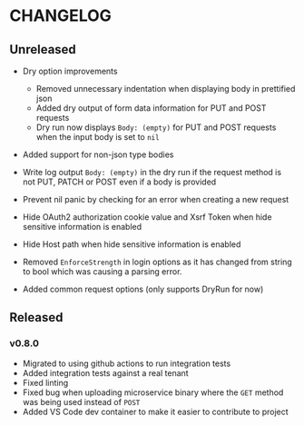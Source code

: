 # CHANGELOG

## Unreleased

* Dry option improvements
    * Removed unnecessary indentation when displaying body in prettified json
    * Added dry output of form data information for PUT and POST requests
    * Dry run now displays `Body: (empty)` for PUT and POST requests when the input body is set to `nil`

* Added support for non-json type bodies

* Write log output `Body: (empty)` in the dry run if the request method is not PUT, PATCH or POST even if a body is provided

* Prevent nil panic by checking for an error when creating a new request

* Hide OAuth2 authorization cookie value and Xsrf Token when hide sensitive information is enabled
* Hide Host path when hide sensitive information is enabled
* Removed `EnforceStrength` in login options as it has changed from string to bool which was causing a parsing error.
* Added common request options (only supports DryRun for now)

## Released

### v0.8.0

* Migrated to using github actions to run integration tests
* Added integration tests against a real tenant
* Fixed linting
* Fixed bug when uploading microservice binary where the `GET` method was being used instead of `POST`
* Added VS Code dev container to make it easier to contribute to project
